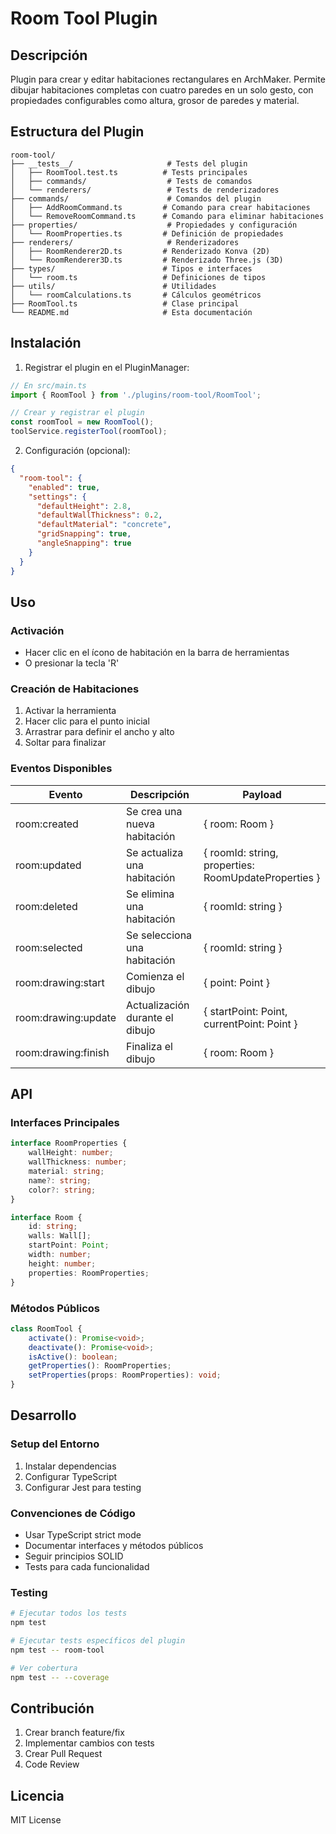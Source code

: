 # Room Tool Plugin

## Descripción
Plugin para crear y editar habitaciones rectangulares en ArchMaker. Permite dibujar habitaciones completas con cuatro paredes en un solo gesto, con propiedades configurables como altura, grosor de paredes y material.

## Estructura del Plugin
```
room-tool/
├── __tests__/                     # Tests del plugin
│   ├── RoomTool.test.ts          # Tests principales
│   ├── commands/                  # Tests de comandos
│   └── renderers/                 # Tests de renderizadores
├── commands/                      # Comandos del plugin
│   ├── AddRoomCommand.ts         # Comando para crear habitaciones
│   └── RemoveRoomCommand.ts      # Comando para eliminar habitaciones
├── properties/                    # Propiedades y configuración
│   └── RoomProperties.ts         # Definición de propiedades
├── renderers/                     # Renderizadores
│   ├── RoomRenderer2D.ts         # Renderizado Konva (2D)
│   └── RoomRenderer3D.ts         # Renderizado Three.js (3D)
├── types/                        # Tipos e interfaces
│   └── room.ts                   # Definiciones de tipos
├── utils/                        # Utilidades
│   └── roomCalculations.ts       # Cálculos geométricos
├── RoomTool.ts                   # Clase principal
└── README.md                     # Esta documentación
```

## Instalación

1. Registrar el plugin en el PluginManager:
```typescript
// En src/main.ts
import { RoomTool } from './plugins/room-tool/RoomTool';

// Crear y registrar el plugin
const roomTool = new RoomTool();
toolService.registerTool(roomTool);
```

2. Configuración (opcional):
```json
{
  "room-tool": {
    "enabled": true,
    "settings": {
      "defaultHeight": 2.8,
      "defaultWallThickness": 0.2,
      "defaultMaterial": "concrete",
      "gridSnapping": true,
      "angleSnapping": true
    }
  }
}
```

## Uso

### Activación
- Hacer clic en el ícono de habitación en la barra de herramientas
- O presionar la tecla 'R'

### Creación de Habitaciones
1. Activar la herramienta
2. Hacer clic para el punto inicial
3. Arrastrar para definir el ancho y alto
4. Soltar para finalizar

### Eventos Disponibles

| Evento | Descripción | Payload |
|--------|-------------|---------|
| room:created | Se crea una nueva habitación | { room: Room } |
| room:updated | Se actualiza una habitación | { roomId: string, properties: RoomUpdateProperties } |
| room:deleted | Se elimina una habitación | { roomId: string } |
| room:selected | Se selecciona una habitación | { roomId: string } |
| room:drawing:start | Comienza el dibujo | { point: Point } |
| room:drawing:update | Actualización durante el dibujo | { startPoint: Point, currentPoint: Point } |
| room:drawing:finish | Finaliza el dibujo | { room: Room } |

## API

### Interfaces Principales

```typescript
interface RoomProperties {
    wallHeight: number;
    wallThickness: number;
    material: string;
    name?: string;
    color?: string;
}

interface Room {
    id: string;
    walls: Wall[];
    startPoint: Point;
    width: number;
    height: number;
    properties: RoomProperties;
}
```

### Métodos Públicos

```typescript
class RoomTool {
    activate(): Promise<void>;
    deactivate(): Promise<void>;
    isActive(): boolean;
    getProperties(): RoomProperties;
    setProperties(props: RoomProperties): void;
}
```

## Desarrollo

### Setup del Entorno
1. Instalar dependencias
2. Configurar TypeScript
3. Configurar Jest para testing

### Convenciones de Código
- Usar TypeScript strict mode
- Documentar interfaces y métodos públicos
- Seguir principios SOLID
- Tests para cada funcionalidad

### Testing
```bash
# Ejecutar todos los tests
npm test

# Ejecutar tests específicos del plugin
npm test -- room-tool

# Ver cobertura
npm test -- --coverage
```

## Contribución
1. Crear branch feature/fix
2. Implementar cambios con tests
3. Crear Pull Request
4. Code Review

## Licencia
MIT License 
